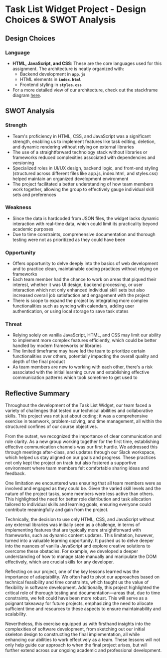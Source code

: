 # Task List Widget Project - Design Choices & SWOT Analysis

## Design Choices
### Language
- **HTML, JavaScript, and CSS**: These are the core languages used for this assignment. The architecture is neatly organized with:
  - Backend development in **`app.js`**
  - HTML elements in **`index.html`**
  - Frontend styling in **`styles.css`**
- For a more detailed view of our architecture, check out the stackframe diagram [here](/admin/design/CSE110-Warm-up-design.drawio.png).


## SWOT Analysis
### Strength
- Team's proficiency in HTML, CSS, and JavaScript was a significant strength, enabling us to implement features like task editing, deletion, and dynamic rendering without relying on external libraries
- The use of a straightforward technology stack without libraries or frameworks reduced complexities associated with dependencies and versioning
- Specialized roles in UI/UX design, backend logic, and front-end styling (structured across different files like app.js, index.html, and styles.css) helped maintain an organized development environment
- The project facilitated a better understanding of how team members work together, allowing the group to effectively gauge individual skill sets and preferences 

### Weakness
- Since the data is hardcoded from JSON files, the widget lacks dynamic interaction with real-time data, which could limit its practicality beyond academic purposes
-  Due to time constraints, comprehensive documentation and thorough testing were not as prioritized as they could have been

### Opportunity
- Offers opportunity to delve deeply into the basics of web development and to practice clean, maintainable coding practices without relying on frameworks
- Each team member had the chance to work on areas that piqued their interest, whether it was UI design, backend processing, or user interaction which not only enhanced individual skill sets but also increased overall job satisfaction and engagement with the project
- There is scope to expand the project by integrating more complex functionalities such as syncing with calendars, adding user authentication, or using local storage to save task states
  
### Threat
- Relying solely on vanilla JavaScript, HTML, and CSS may limit our ability to implement more complex features efficiently, which could be better handled by modern frameworks or libraries
- The limited timeframe may have led the team to prioritize certain functionalities over others, potentially impacting the overall quality and depth of the final product
- As team members are new to working with each other, there's a risk associated with the initial learning curve and establishing effective communication patterns which took sometime to get used to


## Reflective Summary 

Throughout the development of the Task List Widget, our team faced a variety of challenges that tested our technical abilities and collaborative skills. This project was not just about coding; it was a comprehensive exercise in teamwork, problem-solving, and time management, all within the structured confines of our course objectives.

From the outset, we recognized the importance of clear communication and role clarity. As a new group working together for the first time, establishing effective communication channels was our first hurdle. We addressed this through meetings after-class, and updates through our Slack workspace, which helped us stay aligned on our goals and progress. These practices not only kept the project on track but also fostered a supportive environment where team members felt comfortable sharing ideas and feedback.

One limitation we encountered was ensuring that all team members were as involved and engaged as they could be. Given the varied skill levels and the nature of the project tasks, some members were less active than others. This highlighted the need for better role distribution and task allocation tailored to individual skills and learning goals, ensuring everyone could contribute meaningfully and gain from the project.

Technically, the decision to use only HTML, CSS, and JavaScript without any external libraries was initially seen as a challenge, in terms of implementing features that are typically more straightforward with frameworks, such as dynamic content updates. This limitation, however, turned into a valuable learning opportunity. It pushed us to delve deeper into the nuances of vanilla JavaScript and explore creative solutions to overcome these obstacles. For example, we developed a deeper understanding of how to manage state manually and manipulate the DOM effectively, which are crucial skills for any developer.

Reflecting on our project, one of the key lessons learned was the importance of adaptability. We often had to pivot our approaches based on technical feasibility and time constraints, which taught us the value of flexibility in software development. Additionally, this project highlighted the critical role of thorough testing and documentation—areas that, due to time constraints, we felt could have been more robust. This will serve as a poignant takeaway for future projects, emphasizing the need to allocate sufficient time and resources to these aspects to ensure maintainability and scalability.

Nevertheless, this exercise equipped us with firsthand insights into the complexities of software development, from sketching out our initial skeleton design to constructing the final implementation, all while enhancing our abilities to work effectively as a team. These lessons will not only help guide our approach to when the final project arises, but will further extend across our ongoing academic and professional development.
